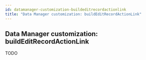 ```yaml
---
id: datamanager-customization-buildeditrecordactionlink
title: "Data Manager customization: buildEditRecordActionLink"
---
```


## Data Manager customization: buildEditRecordActionLink

TODO

